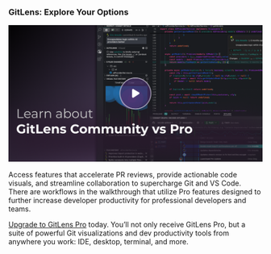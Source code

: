 ### GitLens: Explore Your Options

<a href="command:gitlens.walkthrough.openCommunityVsPro" title="Learn about GitLens Community vs Pro">
  <img src="thumbnails/welcome.png" alt="Learn about GitLens Community vs Pro" />
</a>

Access features that accelerate PR reviews, provide actionable code visuals, and streamline collaboration to supercharge Git and VS Code. There are workflows in the walkthrough that utilize Pro features designed to further increase developer productivity for professional developers and teams.

[Upgrade to GitLens Pro](command:gitlens.walkthrough.plus.upgrade) today. You’ll not only receive GitLens Pro, but a suite of powerful Git visualizations and dev productivity tools from anywhere you work: IDE, desktop, terminal, and more.
